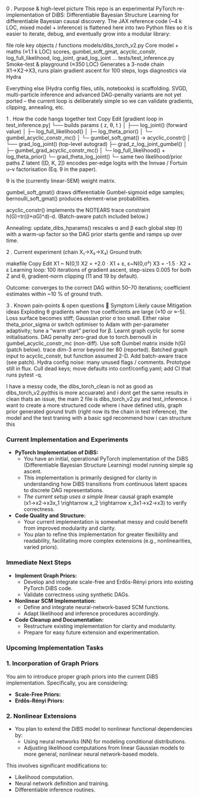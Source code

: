 0 . Purpose & high-level picture
This repo is an experimental PyTorch re-implementation of DiBS: Differentiable Bayesian Structure Learning for differentiable Bayesian causal discovery.
The JAX reference code (~4 k LOC, mixed model + inference) is flattened here into two Python files so it is easier to iterate, debug, and eventually grow into a modular library:

file	role	key objects / functions
models/dibs_torch_v2.py	Core model + maths (≈1.1 k LOC)	scores, gumbel_soft_gmat, acyclic_constr, log_full_likelihood, log_joint, grad_log_joint …
tests/test_inference.py	Smoke-test & playground (≈350 LOC)	Generates a 3-node chain X1→X2→X3, runs plain gradient ascent for 100 steps, logs diagnostics via Hydra

Everything else (Hydra config files, utils, notebooks) is scaffolding.
SVGD, multi-particle inference and advanced DAG-penalty variants are not yet ported – the current loop is deliberately simple so we can validate gradients, clipping, annealing, etc.

1 . How the code hangs together
text
Copy
Edit
[gradient loop in test_inference.py]
└── builds params  { z, θ, t }
    │
    ├── log_joint()        (forward value)
    │     ├─ log_full_likelihood()
    │     ├─ log_theta_prior()
    │     └─ gumbel_acyclic_constr_mc()
    │          └─ gumbel_soft_gmat() → acyclic_constr()
    │
    └── grad_log_joint()   (top-level autograd)
          ├─ grad_z_log_joint_gumbel()
          │     ├─ gumbel_grad_acyclic_constr_mc()
          │     └─ log_full_likelihood() + log_theta_prior()
          └─ grad_theta_log_joint()
                └─ same two likelihood/prior paths
Z latent ([D, K, 2]) encodes per-edge logits with the Innvae / Fortuin u–v factorisation (Eq. 9 in the paper).

θ is the (currently linear-SEM) weight matrix.

gumbel_soft_gmat() draws differentiable Gumbel-sigmoid edge samples; bernoulli_soft_gmat() produces element-wise probabilities.

acyclic_constr() implements the NOTEARS trace constraint h(G)=tr((I+αG)^d)-d. (Batch-aware patch included below.)

Annealing: update_dibs_hparams() rescales α and β each global step (t) with a warm-up factor so the DAG prior starts gentle and ramps up over time.

2 . Current experiment (chain X₁→X₂→X₃)
Ground truth:

makefile
Copy
Edit
X1   ~ N(0,1)
X2   = +2.0 · X1   + ε,  ε~N(0,σ²)
X3   = -1.5 · X2   + ε
Learning loop: 100 iterations of gradient ascent, step-sizes 0.005 for both Z and θ, gradient-norm clipping (11 and 19 by default).

Outcome: converges to the correct DAG within 50–70 iterations; coefficient estimates within ~10 % of ground truth.

3 . Known pain-points & open questions
🔧 Symptom	Likely cause	Mitigation ideas
Exploding θ gradients when true coefficients are large (≈10 or ≈-5).	Loss surface becomes stiff; Gaussian prior σ too small.	Either raise theta_prior_sigma or switch optimiser to Adam with per-parameter adaptivity; tune a “warm start” period for β.
Learnt graph cyclic for some initialisations.	DAG penalty zero-grad due to torch.bernoulli in gumbel_acyclic_constr_mc (non-diff).	Use soft Gumbel matrix inside h(G) (patch below).
trace dim-3 error beyond iter 80 (reported).	Batched graph input to acyclic_constr, but function assumed 2-D.	Add batch-aware trace (see patch).
Hydra config noise: many unused flags / comments.	Prototype still in flux.	Cull dead keys; move defaults into conf/config.yaml; add CI that runs pytest -q.


I have a messy code, the dibs_torch_clean is not as good as dibs_torch_v2.py(this is more accuarate)  and i dont get the same results in clean thats an issue,  the main 2 file is dibs_torch_v2.py and test_inference. i want to create a more structured code where i have defined utils, graph prior generated gorund truth (right now its the chain in test inference), the model and the test traning with a basic sgd recommend how i can structure this 


### **Current Implementation and Experiments**

- **PyTorch Implementation of DiBS:**
    - You have an initial, operational PyTorch implementation of the DiBS (Differentiable Bayesian Structure Learning) model running simple sg ascent.
    - This implementation is primarily designed for clarity in understanding how DiBS transitions from continuous latent spaces to discrete DAG representations.
    - *The current setup uses a simple li*near causal graph example (x1→x2→x3x_1 \rightarrow x_2 \rightarrow x_3x1→x2→x3) to verify correctness.
- **Code Quality and Structure:**
    - Your current implementation is somewhat messy and could benefit from improved modularity and clarity.
    - You plan to refine this implementation for greater flexibility and readability, facilitating more complex extensions (e.g., nonlinearities, varied priors).

### **Immediate Next Steps**

- **Implement Graph Priors:**
    - Develop and integrate scale-free and Erdős-Rényi priors into existing PyTorch DiBS code.
    - Validate correctness using synthetic DAGs.
- **Nonlinear SCM Implementation:**
    - Define and integrate neural-network-based SCM functions.
    - Adapt likelihood and inference procedures accordingly.
- **Code Cleanup and Documentation:**
    - Restructure existing implementation for clarity and modularity.
    - Prepare for easy future extension and experimentation.


### **Upcoming Implementation Tasks**

### **1. Incorporation of Graph Priors**

You aim to introduce proper graph priors into the current DiBS implementation. Specifically, you are considering:

- **Scale-Free Priors:**
- **Erdős-Rényi Priors:**

### **2. Nonlinear Extensions**

- You plan to extend the DiBS model to nonlinear functional dependencies by:
    - Using neural networks (NN) for modeling conditional distributions.
    - Adjusting likelihood computations from linear Gaussian models to more general, nonlinear neural network-based models.

This involves significant modifications to:

- Likelihood computation.
- Neural network definition and training.
- Differentiable inference routines.